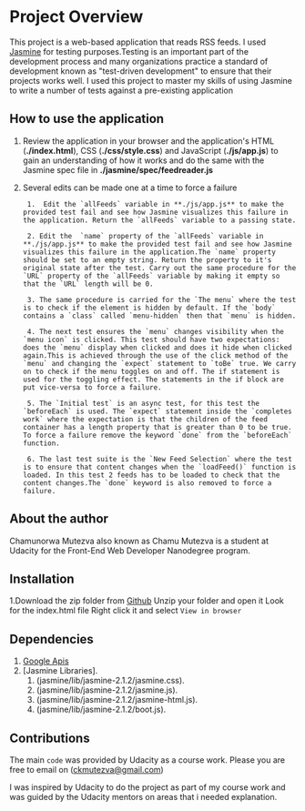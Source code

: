 # Project Overview

This project is a web-based application that reads RSS feeds. I used [Jasmine](http://jasmine.github.io/) for testing purposes.Testing is an important part of the development process and many organizations practice a standard of development known as "test-driven development" to ensure that their projects works well. I used this project to master my skills of using Jasmine to write a number of tests against a pre-existing application

## How to use the application

1. Review the application in your browser and the application's HTML (**./index.html**), CSS (**./css/style.css**) and JavaScript (**./js/app.js**) to gain an understanding of how it works and do the same with the Jasmine spec file in **./jasmine/spec/feedreader.js**

2. Several edits can be made one at a time to force a failure

        1.  Edit the `allFeeds` variable in **./js/app.js** to make the provided test fail and see how Jasmine visualizes this failure in the application. Return the `allFeeds` variable to a passing state.

        2. Edit the  `name` property of the `allFeeds` variable in **./js/app.js** to make the provided test fail and see how Jasmine visualizes this failure in the application.The `name` property should be set to an empty string. Return the property to it's original state after the test. Carry out the same procedure for the `URL` property of the `allFeeds` variable by making it empty so that the `URL` length will be 0.

        3. The same procedure is carried for the `The menu` where the test is to check if the element is hidden by default. If the `body` contains a `class` called `menu-hidden` then that `menu` is hidden.

        4. The next test ensures the `menu` changes visibility when the `menu icon` is clicked. This test should have two expectations: does the `menu` display when clicked and does it hide when clicked again.This is achieved through the use of the click method of the `menu` and changing the `expect` statement to `toBe` true. We carry on to check if the menu toggles on and off. The if statement is used for the toggling effect. The statements in the if block are put vice-versa to force a failure.

        5. The `Initial test` is an async test, for this test the `beforeEach` is used. The `expect` statement inside the `completes work` where the expectation is that the children of the feed container has a length property that is greater than 0 to be true. To force a failure remove the keyword `done` from the `beforeEach` function.

        6. The last test suite is the `New Feed Selection` where the test is to ensure that content changes when the `loadFeed()` function is loaded. In this test 2 feeds has to be loaded to check that the content changes.The `done` keyword is also removed to force a failure.

## About the author

Chamunorwa Mutezva also known as Chamu Mutezva is a student at Udacity for the Front-End Web Developer Nanodegree program.

## Installation

1.Download the zip folder from [Github](https://github.com/ChamuMutezva/frontend-nanodegree-feedreader-master.git)
     Unzip your folder and open it
     Look for the index.html file
     Right click it and select `View in browser`

## Dependencies

1. [Google Apis]("http://fonts.googleapis.com/css?family=Roboto:400,100,300,700">)
2. [Jasmine Libraries].
    1. (jasmine/lib/jasmine-2.1.2/jasmine.css).
    2. (jasmine/lib/jasmine-2.1.2/jasmine.js).
    3. (jasmine/lib/jasmine-2.1.2/jasmine-html.js).
    4. (jasmine/lib/jasmine-2.1.2/boot.js).

## Contributions

The main `code` was provided by Udacity as a course work.
Please you are free to email on (ckmutezva@gmail.com)

I was inspired by Udacity to do the project as part of my course work and was guided by the Udacity mentors on areas that i needed explanation.
